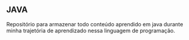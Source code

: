 <h2>JAVA</h2>
Repositório para armazenar todo conteúdo aprendido em java durante minha trajetória de aprendizado nessa linguagem de programação.
